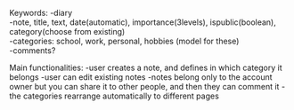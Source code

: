 Keywords:
-diary         
-note, title, text, date(automatic), importance(3levels), ispublic(boolean), category(choose from existing)         
-categories: school, work, personal, hobbies (model for these)          
-comments?


Main functionalities:
-user creates a note, and defines in which category it belongs
-user can edit existing notes
-notes belong only to the account owner but you can share it to other people, and then they can comment it
-the categories rearrange automatically to different pages

